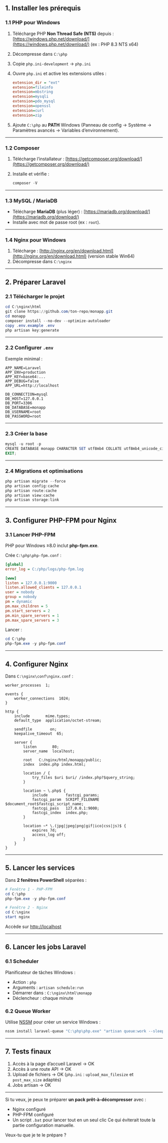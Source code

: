 ## 1. Installer les prérequis

### 1.1 PHP pour Windows

1. Télécharge PHP **Non Thread Safe (NTS)** depuis :
   [https://windows.php.net/download/](https://windows.php.net/download/)
   (ex : PHP 8.3 NTS x64)
2. Décompresse dans `C:\php`
3. Copie `php.ini-development` → `php.ini`
4. Ouvre `php.ini` et active les extensions utiles :

   ```ini
   extension_dir = "ext"
   extension=fileinfo
   extension=mbstring
   extension=mysqli
   extension=pdo_mysql
   extension=openssl
   extension=curl
   extension=zip
   ```
5. Ajoute `C:\php` au **PATH** Windows (Panneau de config → Système → Paramètres avancés → Variables d’environnement).

---

### 1.2 Composer

1. Télécharge l’installateur : [https://getcomposer.org/download/](https://getcomposer.org/download/)
2. Installe et vérifie :

   ```powershell
   composer -V
   ```

---

### 1.3 MySQL / MariaDB

* Télécharge **MariaDB** (plus léger) : [https://mariadb.org/download/](https://mariadb.org/download/)
* Installe avec mot de passe root (ex : `root`).

---

### 1.4 Nginx pour Windows

1. Télécharge : [http://nginx.org/en/download.html](http://nginx.org/en/download.html)
   (version stable Win64)
2. Décompresse dans `C:\nginx`

---

## 2. Préparer Laravel

### 2.1 Télécharger le projet

```powershell
cd C:\nginx\html
git clone https://github.com/ton-repo/monapp.git
cd monapp
composer install --no-dev --optimize-autoloader
copy .env.example .env
php artisan key:generate
```

---

### 2.2 Configurer `.env`

Exemple minimal :

```env
APP_NAME=Laravel
APP_ENV=production
APP_KEY=base64:...
APP_DEBUG=false
APP_URL=http://localhost

DB_CONNECTION=mysql
DB_HOST=127.0.0.1
DB_PORT=3306
DB_DATABASE=monapp
DB_USERNAME=root
DB_PASSWORD=root
```

---

### 2.3 Créer la base

```powershell
mysql -u root -p
CREATE DATABASE monapp CHARACTER SET utf8mb4 COLLATE utf8mb4_unicode_ci;
EXIT;
```

---

### 2.4 Migrations et optimisations

```powershell
php artisan migrate --force
php artisan config:cache
php artisan route:cache
php artisan view:cache
php artisan storage:link
```

---

## 3. Configurer PHP-FPM pour Nginx

### 3.1 Lancer PHP-FPM

PHP pour Windows ≥8.0 inclut **php-fpm.exe**.

Crée `C:\php\php-fpm.conf` :

```ini
[global]
error_log = C:/php/logs/php-fpm.log

[www]
listen = 127.0.0.1:9000
listen.allowed_clients = 127.0.0.1
user = nobody
group = nobody
pm = dynamic
pm.max_children = 5
pm.start_servers = 2
pm.min_spare_servers = 1
pm.max_spare_servers = 3
```

Lancer :

```powershell
cd C:\php
php-fpm.exe -y php-fpm.conf
```

---

## 4. Configurer Nginx

Dans `C:\nginx\conf\nginx.conf` :

```nginx
worker_processes  1;

events {
    worker_connections  1024;
}

http {
    include       mime.types;
    default_type  application/octet-stream;

    sendfile        on;
    keepalive_timeout  65;

    server {
        listen       80;
        server_name  localhost;

        root   C:/nginx/html/monapp/public;
        index  index.php index.html;

        location / {
            try_files $uri $uri/ /index.php?$query_string;
        }

        location ~ \.php$ {
            include        fastcgi_params;
            fastcgi_param  SCRIPT_FILENAME  $document_root$fastcgi_script_name;
            fastcgi_pass   127.0.0.1:9000;
            fastcgi_index  index.php;
        }

        location ~* \.(jpg|jpeg|png|gif|ico|css|js)$ {
            expires 7d;
            access_log off;
        }
    }
}
```

---

## 5. Lancer les services

Dans **2 fenêtres PowerShell** séparées :

```powershell
# Fenêtre 1 - PHP-FPM
cd C:\php
php-fpm.exe -y php-fpm.conf
```

```powershell
# Fenêtre 2 - Nginx
cd C:\nginx
start nginx
```

Accède sur [http://localhost](http://localhost)

---

## 6. Lancer les jobs Laravel

### 6.1 Scheduler

Planificateur de tâches Windows :

* Action : `php`
* Arguments : `artisan schedule:run`
* Démarrer dans : `C:\nginx\html\monapp`
* Déclencheur : chaque minute

### 6.2 Queue Worker

Utilise [NSSM](https://nssm.cc/) pour créer un service Windows :

```powershell
nssm install laravel-queue "C:\php\php.exe" "artisan queue:work --sleep=3 --tries=3"
```

---

## 7. Tests finaux

1. Accès à la page d’accueil Laravel → OK
2. Accès à une route API → OK
3. Upload de fichiers → OK (`php.ini` : `upload_max_filesize` et `post_max_size` adaptés)
4. Jobs artisan → OK

---

Si tu veux, je peux te préparer **un pack prêt-à-décompresser** avec :

* Nginx configuré
* PHP-FPM configuré
* Un script `.bat` pour lancer tout en un seul clic
  Ce qui éviterait toute la partie configuration manuelle.

Veux-tu que je te le prépare ?

